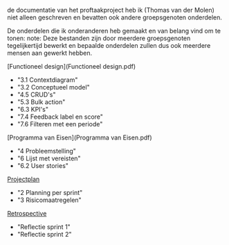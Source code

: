 de documentatie van het proftaakproject heb ik (Thomas van der Molen) niet alleen geschreven en
bevatten ook andere groepsgenoten onderdelen.

De onderdelen die ik onderanderen heb gemaakt en van belang vind om te tonen:
note: Deze bestanden zijn door meerdere groepsgenoten tegelijkertijd bewerkt en bepaalde onderdelen zullen dus ook meerdere mensen aan gewerkt hebben.

[Functioneel design](Functioneel design.pdf)
- "3.1 Contextdiagram"
- "3.2 Conceptueel model"
- "4.5 CRUD's"
- "5.3 Bulk action"
- "6.3 KPI's"
- "7.4 Feedback label en score"
- "7.6 Filteren met een periode"

[Programma van Eisen](Programma van Eisen.pdf)
- "4 Probleemstelling"
- "6 Lijst met vereisten"
- "6.2 User stories"

[Projectplan](Projectplan.pdf)
- "2 Planning per sprint"
- "3 Risicomaatregelen"

[Retrospective](Retrospective.pdf)
- "Reflectie sprint 1"
- "Reflectie sprint 2"
